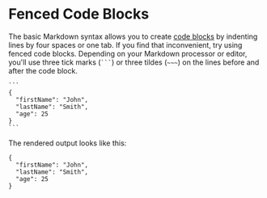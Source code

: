 <h1 class="page-header">Fenced Code Blocks</h1>

The basic Markdown syntax allows you to create [code blocks](#code-blocks) by indenting lines by four spaces or one tab. If you find that inconvenient, try using fenced code blocks. Depending on your Markdown processor or editor, you'll use three tick marks (<code>```</code>) or three tildes (`~~~`) on the lines before and after the code block.

~~~~~~~~~
```
{
  "firstName": "John",
  "lastName": "Smith",
  "age": 25
}
```
~~~~~~~~~

The rendered output looks like this:

```plaintext
{
  "firstName": "John",
  "lastName": "Smith",
  "age": 25
}
```
